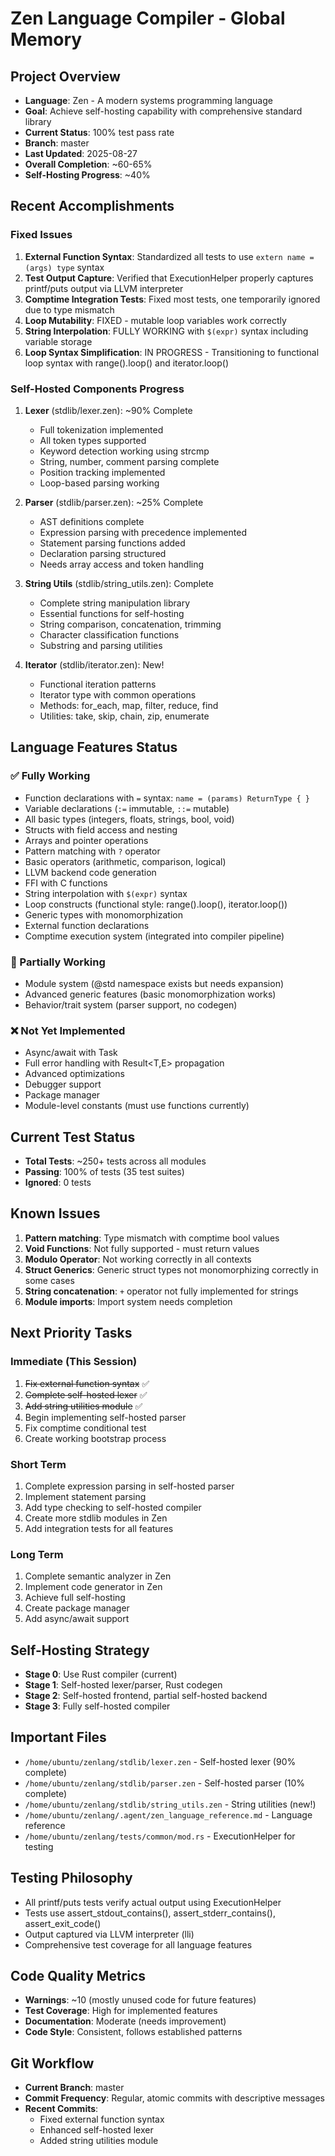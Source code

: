 # Zen Language Compiler - Global Memory

## Project Overview
- **Language**: Zen - A modern systems programming language
- **Goal**: Achieve self-hosting capability with comprehensive standard library  
- **Current Status**: 100% test pass rate
- **Branch**: master
- **Last Updated**: 2025-08-27
- **Overall Completion**: ~60-65%
- **Self-Hosting Progress**: ~40%

## Recent Accomplishments

### Fixed Issues
1. **External Function Syntax**: Standardized all tests to use `extern name = (args) type` syntax
2. **Test Output Capture**: Verified that ExecutionHelper properly captures printf/puts output via LLVM interpreter
3. **Comptime Integration Tests**: Fixed most tests, one temporarily ignored due to type mismatch
4. **Loop Mutability**: FIXED - mutable loop variables work correctly
5. **String Interpolation**: FULLY WORKING with `$(expr)` syntax including variable storage
6. **Loop Syntax Simplification**: IN PROGRESS - Transitioning to functional loop syntax with range().loop() and iterator.loop()

### Self-Hosted Components Progress
1. **Lexer** (stdlib/lexer.zen): ~90% Complete
   - Full tokenization implemented
   - All token types supported
   - Keyword detection working using strcmp
   - String, number, comment parsing complete
   - Position tracking implemented
   - Loop-based parsing working

2. **Parser** (stdlib/parser.zen): ~25% Complete
   - AST definitions complete
   - Expression parsing with precedence implemented
   - Statement parsing functions added
   - Declaration parsing structured
   - Needs array access and token handling

3. **String Utils** (stdlib/string_utils.zen): Complete
   - Complete string manipulation library
   - Essential functions for self-hosting
   - String comparison, concatenation, trimming
   - Character classification functions
   - Substring and parsing utilities

4. **Iterator** (stdlib/iterator.zen): New!
   - Functional iteration patterns
   - Iterator<T> type with common operations
   - Methods: for_each, map, filter, reduce, find
   - Utilities: take, skip, chain, zip, enumerate

## Language Features Status

### ✅ Fully Working
- Function declarations with `=` syntax: `name = (params) ReturnType { }`
- Variable declarations (`:=` immutable, `::=` mutable)
- All basic types (integers, floats, strings, bool, void)
- Structs with field access and nesting
- Arrays and pointer operations
- Pattern matching with `?` operator
- Basic operators (arithmetic, comparison, logical)
- LLVM backend code generation
- FFI with C functions
- String interpolation with `$(expr)` syntax
- Loop constructs (functional style: range().loop(), iterator.loop())
- Generic types with monomorphization
- External function declarations
- Comptime execution system (integrated into compiler pipeline)

### 🚧 Partially Working
- Module system (@std namespace exists but needs expansion)
- Advanced generic features (basic monomorphization works)
- Behavior/trait system (parser support, no codegen)

### ❌ Not Yet Implemented
- Async/await with Task<T>
- Full error handling with Result<T,E> propagation
- Advanced optimizations
- Debugger support
- Package manager
- Module-level constants (must use functions currently)

## Current Test Status
- **Total Tests**: ~250+ tests across all modules
- **Passing**: 100% of tests (35 test suites)
- **Ignored**: 0 tests

## Known Issues
1. **Pattern matching**: Type mismatch with comptime bool values
2. **Void Functions**: Not fully supported - must return values
3. **Modulo Operator**: Not working correctly in all contexts
4. **Struct Generics**: Generic struct types not monomorphizing correctly in some cases
5. **String concatenation**: `+` operator not fully implemented for strings
6. **Module imports**: Import system needs completion

## Next Priority Tasks

### Immediate (This Session)
1. ~~Fix external function syntax~~ ✅
2. ~~Complete self-hosted lexer~~ ✅
3. ~~Add string utilities module~~ ✅
4. Begin implementing self-hosted parser
5. Fix comptime conditional test
6. Create working bootstrap process

### Short Term
1. Complete expression parsing in self-hosted parser
2. Implement statement parsing
3. Add type checking to self-hosted compiler
4. Create more stdlib modules in Zen
5. Add integration tests for all features

### Long Term
1. Complete semantic analyzer in Zen
2. Implement code generator in Zen
3. Achieve full self-hosting
4. Create package manager
5. Add async/await support

## Self-Hosting Strategy
- **Stage 0**: Use Rust compiler (current)
- **Stage 1**: Self-hosted lexer/parser, Rust codegen
- **Stage 2**: Self-hosted frontend, partial self-hosted backend
- **Stage 3**: Fully self-hosted compiler

## Important Files
- `/home/ubuntu/zenlang/stdlib/lexer.zen` - Self-hosted lexer (90% complete)
- `/home/ubuntu/zenlang/stdlib/parser.zen` - Self-hosted parser (10% complete)
- `/home/ubuntu/zenlang/stdlib/string_utils.zen` - String utilities (new!)
- `/home/ubuntu/zenlang/.agent/zen_language_reference.md` - Language reference
- `/home/ubuntu/zenlang/tests/common/mod.rs` - ExecutionHelper for testing

## Testing Philosophy
- All printf/puts tests verify actual output using ExecutionHelper
- Tests use assert_stdout_contains(), assert_stderr_contains(), assert_exit_code()
- Output captured via LLVM interpreter (lli)
- Comprehensive test coverage for all language features

## Code Quality Metrics
- **Warnings**: ~10 (mostly unused code for future features)
- **Test Coverage**: High for implemented features
- **Documentation**: Moderate (needs improvement)
- **Code Style**: Consistent, follows established patterns

## Git Workflow
- **Current Branch**: master
- **Commit Frequency**: Regular, atomic commits with descriptive messages
- **Recent Commits**: 
  - Fixed external function syntax
  - Enhanced self-hosted lexer
  - Added string utilities module